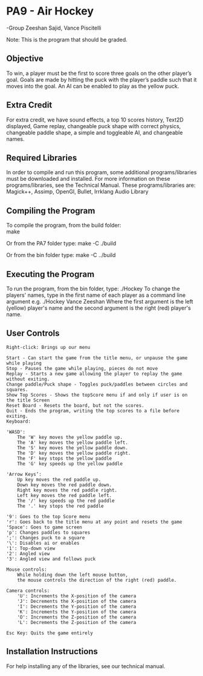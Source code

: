 PA9 - Air Hockey
================
-Group
	Zeeshan Sajid, Vance Piscitelli

Note: This is the program that should be graded.

Objective
---------
To win, a player must be the first to score three goals on the other player’s goal. Goals are made by hitting the puck with the player’s paddle such that it moves into the goal. An AI can be enabled to play as the yellow puck.

Extra Credit
------------
For extra credit, we have sound effects, a top 10 scores history, Text2D displayed, Game replay, 
changeable puck shape with correct physics, changeable paddle shape, a simple and toggleable AI, 
and changeable names.

Required Libraries
------------------
In order to compile and run this program, some additional programs/libraries must be downloaded and installed. For more information on these programs/libraries, see the Technical Manual. These programs/libraries are:
Magick++, Assimp, OpenGl, Bullet, Irrklang Audio Library

Compiling the Program
---------------------
To compile the program, from the build folder:	
		make 

Or from the PA7 folder type:
		make -C ./build

Or from the bin folder type:
		make -C ../build

Executing the Program
---------------------
To run the program, from the bin folder, type: 	./Hockey
To change the players' names, type in the first name of each player as a command line argument
e.g. ./Hockey Vance Zeeshan
Where the first argument is the left (yellow) player's name 
and the second argument is the right (red) player's name.

User Controls
-------------

	Right-click: Brings up our menu

	Start - Can start the game from the title menu, or unpause the game while playing
	Stop - Pauses the game while playing, pieces do not move
	Replay - Starts a new game allowing the player to replay the game without exiting. 
	Change paddle/Puck shape - Toggles puck/paddles between circles and squares.
	Show Top Scores - Shows the topScore menu if and only if user is on the title Screen
	Reset Board - Resets the board, but not the scores.
	Quit - Ends the program, writing the top scores to a file before exiting.
	Keyboard:

	'WASD': 
		The 'W' key moves the yellow paddle up.
		The 'A' key moves the yellow paddle left.
		The 'S' key moves the yellow paddle down.
		The 'D' key moves the yellow paddle right.
		The 'F' key stops the yellow paddle
		The 'G' key speeds up the yellow paddle

	'Arrow Keys’: 
		Up key moves the red paddle up.
		Down key moves the red paddle down.
		Right key moves the red paddle right.
		Left key moves the red paddle left.
		The '/' key speeds up the red paddle
		The '.' key stops the red paddle

	'9': Goes to the top Score menu
	'r': Goes back to the title menu at any point and resets the game
	'Space': Goes to game screen
	'p': Changes paddles to squares
	';': Changes puck to a square
	'\': Disables ai or enables
	'1': Top-down view
	'2': Angled view
	'3': Angled view and follows puck

	Mouse controls:
		While holding down the left mouse button, 
		the mouse controls the direction of the right (red) paddle.
	
	Camera controls:
		'U': Increments the X-position of the camera
		'J': Decrements the X-position of the camera
		'I': Decrements the Y-position of the camera
		'K': Increments the Y-position of the camera
		'O': Increments the Z-position of the camera
		'L': Decrements the Z-position of the camera

	Esc Key: Quits the game entirely

Installation Instructions
-------------------------
For help installing any of the libraries, see our technical manual.

